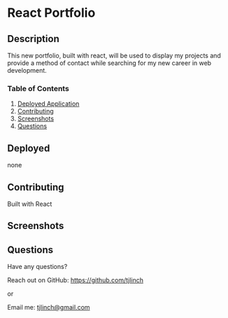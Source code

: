 # React Portfolio

## Description

This new portfolio, built with react, will be used to display my projects and provide a method of contact while searching for my new career in web development.

### Table of Contents

1. [Deployed Application](#deployed)
2. [Contributing](#contributing)
3. [Screenshots](#screenshots)
4. [Questions](#questions)

## Deployed

none

## Contributing

Built with React

## Screenshots

## Questions

Have any questions?

Reach out on GitHub: https://github.com/tjlinch

or

Email me: tjlinch@gmail.com
